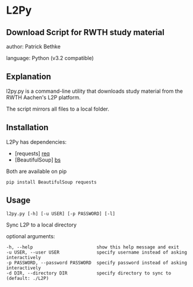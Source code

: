 L2Py
====

Download Script for RWTH study material
---------------------------------------

author: Patrick Bethke 

language: Python (v3.2 compatible)

Explanation
-----------

l2py.py is a command-line utility that downloads study material from the RWTH Aachen's L2P platform.

The script mirrors all files to a local folder.

Installation
------------
L2Py has dependencies:
- [requests] [req]
- [BeautifulSoup] [bs]

Both are available on pip

    pip install BeautifulSoup requests

Usage
-----

    l2py.py [-h] [-u USER] [-p PASSWORD] [-l]

Sync L2P to a local directory

optional arguments:

    -h, --help                        show this help message and exit
    -u USER, --user USER              specify username instead of asking interactively
    -p PASSWORD, --password PASSWORD  specify password instead of asking interactively
    -d DIR, --directory DIR           specify directory to sync to (default: ./L2P)

[bs]: http://www.crummy.com/software/BeautifulSoup/
[req]: http://docs.python-requests.org/en/latest/
